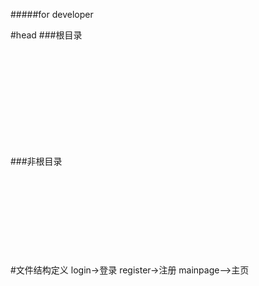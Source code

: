 #####for developer

#head
###根目录
<code>
<head>
    <meta charset="utf-8">
    <meta name="viewport" content="width=device-width,initial-scale=1,minimum-scale=1,maximum-scale=1,user-scalable=no" />
    <title></title>
    <script src="js/mui.min.js"></script>
    <script src="js/ejs.js"></script>
    <script src="js/jquery-3.3.1.js"></script>
    <script src="js/my.js"></script>
    <script src="js/common.js"></script>
    <link href="css/mui.min.css" rel="stylesheet"/>
</head>
</code>
###非根目录
<code>
<head>
    <meta charset="utf-8">
    <meta name="viewport" content="width=device-width,initial-scale=1,minimum-scale=1,maximum-scale=1,user-scalable=no" />
    <title></title>
    <script src="../js/mui.min.js"></script>
    <script src="../js/ejs.js"></script>
    <script src="../js/jquery-3.3.1.js"></script>
    <script src="../js/my.js"></script>
    <script src="../js/common.js"></script>
    <link href="../css/mui.min.css" rel="stylesheet"/>
</head>
</code>
#文件结构定义
login->登录
register->注册
mainpage—>主页